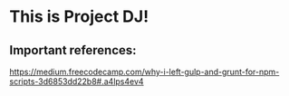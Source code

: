# This is Project DJ! #

## Important references: ##
https://medium.freecodecamp.com/why-i-left-gulp-and-grunt-for-npm-scripts-3d6853dd22b8#.a4lps4ev4